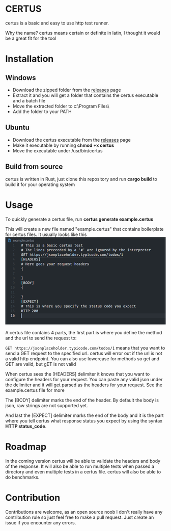 # CERTUS
certus is a basic and easy to use http test runner.

Why the name? certus means certain or definite in latin, I thought it would be a great fit for the tool

# Installation

## Windows
- Download the zipped folder from the [releases](https://github.com/TheWisePigeon/certus/releases) page
- Extract it and you will get a folder that contains the certus executable and a batch file
- Move the extracted folder to c:\Program Files\
- Add the folder to your PATH

## Ubuntu
- Download the certus executable from the [releases](https://github.com/TheWisePigeon/certus/releases) page
- Make it executable by running **chmod +x certus**
- Move the executable under /usr/bin/certus

## Build from source
certus is written in Rust, just clone this repository and run
**cargo build** to build it for your operating system

# Usage
To quickly generate a certus file, run **certus generate example.certus**

This will create a new file named "example.certus" that contains boilerplate for certus files.
It usually looks like this
![image](image.png)

A certus file contains 4 parts, the first part is where you define the method and the url to send the request to:

`GET https://jsonplaceholder.typicode.com/todos/1` means that you want to send a GET request to the specified url. certus will error out if the url is not a valid http endpoint. You can also use lowercase for methods so get and GET are valid, but gET is not valid

When certus sees the [HEADERS] delimiter it knows that you want to configure the headers for your request. You can paste any valid json under the delimiter and it will get parsed as the headers for your request. See the example.certus file for more

The [BODY] delimiter marks the end of the header. By default the body is json, raw strings are not supported yet.

And last the [EXPECT] delimiter marks the end of the body and it is the part where you tell certus what response status you expect by using the syntax **HTTP status_code**.

# Roadmap
In the coming version certus will be able to validate the headers and body of the response. It will also be able to run multiple tests when passed a directory and even multiple tests in a certus file. certus will also be able to do benchmarks.

# Contribution
Contributions are welcome, as an open source noob I don't really have any contribution rule so just feel free to make a pull request. Just create an issue if you encounter any errors.